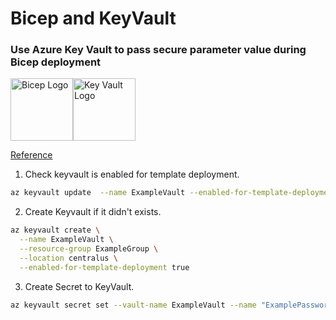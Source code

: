 # Bicep and KeyVault

### Use Azure Key Vault to pass secure parameter value during Bicep deployment

<div style="display: flex; align-items: center;">
  <img src="https://raw.githubusercontent.com/benc-uk/icon-collection/master/other/bicep.svg" alt="Bicep Logo" width="100">
  <img src="https://raw.githubusercontent.com/benc-uk/icon-collection/master/azure-icons/Key-Vaults.svg" alt="Key Vault Logo" width="100">
</div>

[Reference](https://learn.microsoft.com/en-us/azure/azure-resource-manager/bicep/key-vault-parameter?tabs=azure-cli)

1. Check keyvault is enabled for template deployment.

```bash
az keyvault update  --name ExampleVault --enabled-for-template-deployment true
```

2. Create Keyvault if it didn't exists.

```bash
az keyvault create \
  --name ExampleVault \
  --resource-group ExampleGroup \
  --location centralus \
  --enabled-for-template-deployment true
```

3. Create Secret to KeyVault.

```bash
az keyvault secret set --vault-name ExampleVault --name "ExamplePassword" --value "hVFkk965BuUv"
```
